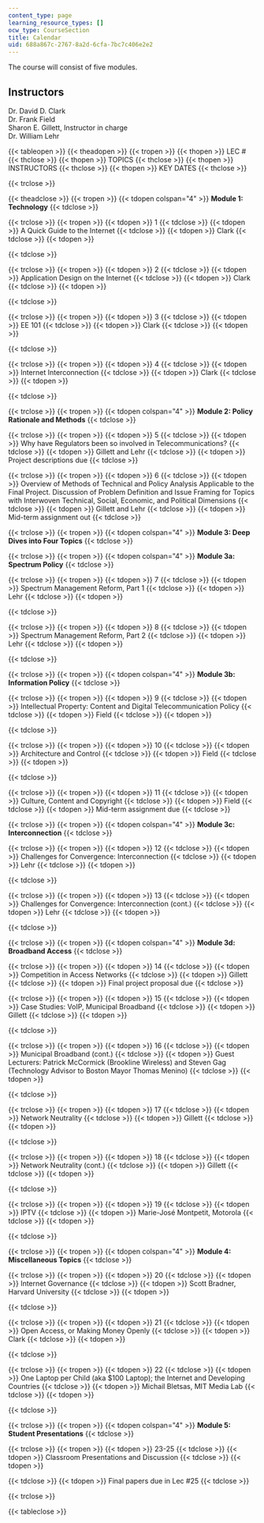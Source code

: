 ```yaml
---
content_type: page
learning_resource_types: []
ocw_type: CourseSection
title: Calendar
uid: 688a867c-2767-8a2d-6cfa-7bc7c406e2e2
---
```


The course will consist of five modules.

Instructors
-----------

Dr. David D. Clark  
Dr. Frank Field  
Sharon E. Gillett, Instructor in charge  
Dr. William Lehr

{{< tableopen >}}
{{< theadopen >}}
{{< tropen >}}
{{< thopen >}}
LEC #
{{< thclose >}}
{{< thopen >}}
TOPICS
{{< thclose >}}
{{< thopen >}}
INSTRUCTORS
{{< thclose >}}
{{< thopen >}}
KEY DATES
{{< thclose >}}

{{< trclose >}}

{{< theadclose >}}
{{< tropen >}}
{{< tdopen colspan="4" >}}
**Module 1: Technology**
{{< tdclose >}}

{{< trclose >}}
{{< tropen >}}
{{< tdopen >}}
1
{{< tdclose >}}
{{< tdopen >}}
A Quick Guide to the Internet
{{< tdclose >}}
{{< tdopen >}}
Clark
{{< tdclose >}}
{{< tdopen >}}

{{< tdclose >}}

{{< trclose >}}
{{< tropen >}}
{{< tdopen >}}
2
{{< tdclose >}}
{{< tdopen >}}
Application Design on the Internet
{{< tdclose >}}
{{< tdopen >}}
Clark
{{< tdclose >}}
{{< tdopen >}}

{{< tdclose >}}

{{< trclose >}}
{{< tropen >}}
{{< tdopen >}}
3
{{< tdclose >}}
{{< tdopen >}}
EE 101
{{< tdclose >}}
{{< tdopen >}}
Clark
{{< tdclose >}}
{{< tdopen >}}

{{< tdclose >}}

{{< trclose >}}
{{< tropen >}}
{{< tdopen >}}
4
{{< tdclose >}}
{{< tdopen >}}
Internet Interconnection
{{< tdclose >}}
{{< tdopen >}}
Clark
{{< tdclose >}}
{{< tdopen >}}

{{< tdclose >}}

{{< trclose >}}
{{< tropen >}}
{{< tdopen colspan="4" >}}
**Module 2: Policy Rationale and Methods**
{{< tdclose >}}

{{< trclose >}}
{{< tropen >}}
{{< tdopen >}}
5
{{< tdclose >}}
{{< tdopen >}}
Why have Regulators been so involved in Telecommunications?
{{< tdclose >}}
{{< tdopen >}}
Gillett and Lehr
{{< tdclose >}}
{{< tdopen >}}
Project descriptions due
{{< tdclose >}}

{{< trclose >}}
{{< tropen >}}
{{< tdopen >}}
6
{{< tdclose >}}
{{< tdopen >}}
Overview of Methods of Technical and Policy Analysis Applicable to the Final Project. Discussion of Problem Definition and Issue Framing for Topics with Interwoven Technical, Social, Economic, and Political Dimensions
{{< tdclose >}}
{{< tdopen >}}
Gillett and Lehr
{{< tdclose >}}
{{< tdopen >}}
Mid-term assignment out
{{< tdclose >}}

{{< trclose >}}
{{< tropen >}}
{{< tdopen colspan="4" >}}
**Module 3: Deep Dives into Four Topics**
{{< tdclose >}}

{{< trclose >}}
{{< tropen >}}
{{< tdopen colspan="4" >}}
**Module 3a: Spectrum Policy**
{{< tdclose >}}

{{< trclose >}}
{{< tropen >}}
{{< tdopen >}}
7
{{< tdclose >}}
{{< tdopen >}}
Spectrum Management Reform, Part 1
{{< tdclose >}}
{{< tdopen >}}
Lehr
{{< tdclose >}}
{{< tdopen >}}

{{< tdclose >}}

{{< trclose >}}
{{< tropen >}}
{{< tdopen >}}
8
{{< tdclose >}}
{{< tdopen >}}
Spectrum Management Reform, Part 2
{{< tdclose >}}
{{< tdopen >}}
Lehr
{{< tdclose >}}
{{< tdopen >}}

{{< tdclose >}}

{{< trclose >}}
{{< tropen >}}
{{< tdopen colspan="4" >}}
**Module 3b: Information Policy**
{{< tdclose >}}

{{< trclose >}}
{{< tropen >}}
{{< tdopen >}}
9
{{< tdclose >}}
{{< tdopen >}}
Intellectual Property: Content and Digital Telecommunication Policy
{{< tdclose >}}
{{< tdopen >}}
Field
{{< tdclose >}}
{{< tdopen >}}

{{< tdclose >}}

{{< trclose >}}
{{< tropen >}}
{{< tdopen >}}
10
{{< tdclose >}}
{{< tdopen >}}
Architecture and Control
{{< tdclose >}}
{{< tdopen >}}
Field
{{< tdclose >}}
{{< tdopen >}}

{{< tdclose >}}

{{< trclose >}}
{{< tropen >}}
{{< tdopen >}}
11
{{< tdclose >}}
{{< tdopen >}}
Culture, Content and Copyright
{{< tdclose >}}
{{< tdopen >}}
Field
{{< tdclose >}}
{{< tdopen >}}
Mid-term assignment due
{{< tdclose >}}

{{< trclose >}}
{{< tropen >}}
{{< tdopen colspan="4" >}}
**Module 3c: Interconnection**
{{< tdclose >}}

{{< trclose >}}
{{< tropen >}}
{{< tdopen >}}
12
{{< tdclose >}}
{{< tdopen >}}
Challenges for Convergence: Interconnection
{{< tdclose >}}
{{< tdopen >}}
Lehr
{{< tdclose >}}
{{< tdopen >}}

{{< tdclose >}}

{{< trclose >}}
{{< tropen >}}
{{< tdopen >}}
13
{{< tdclose >}}
{{< tdopen >}}
Challenges for Convergence: Interconnection (cont.)
{{< tdclose >}}
{{< tdopen >}}
Lehr
{{< tdclose >}}
{{< tdopen >}}

{{< tdclose >}}

{{< trclose >}}
{{< tropen >}}
{{< tdopen colspan="4" >}}
**Module 3d: Broadband Access**
{{< tdclose >}}

{{< trclose >}}
{{< tropen >}}
{{< tdopen >}}
14
{{< tdclose >}}
{{< tdopen >}}
Competition in Access Networks
{{< tdclose >}}
{{< tdopen >}}
Gillett
{{< tdclose >}}
{{< tdopen >}}
Final project proposal due
{{< tdclose >}}

{{< trclose >}}
{{< tropen >}}
{{< tdopen >}}
15
{{< tdclose >}}
{{< tdopen >}}
Case Studies: VoIP, Municipal Broadband
{{< tdclose >}}
{{< tdopen >}}
Gillett
{{< tdclose >}}
{{< tdopen >}}

{{< tdclose >}}

{{< trclose >}}
{{< tropen >}}
{{< tdopen >}}
16
{{< tdclose >}}
{{< tdopen >}}
Municipal Broadband (cont.)
{{< tdclose >}}
{{< tdopen >}}
Guest Lecturers: Patrick McCormick (Brookline Wireless) and Steven Gag (Technology Advisor to Boston Mayor Thomas Menino)
{{< tdclose >}}
{{< tdopen >}}

{{< tdclose >}}

{{< trclose >}}
{{< tropen >}}
{{< tdopen >}}
17
{{< tdclose >}}
{{< tdopen >}}
Network Neutrality
{{< tdclose >}}
{{< tdopen >}}
Gillett
{{< tdclose >}}
{{< tdopen >}}

{{< tdclose >}}

{{< trclose >}}
{{< tropen >}}
{{< tdopen >}}
18
{{< tdclose >}}
{{< tdopen >}}
Network Neutrality (cont.)
{{< tdclose >}}
{{< tdopen >}}
Gillett
{{< tdclose >}}
{{< tdopen >}}

{{< tdclose >}}

{{< trclose >}}
{{< tropen >}}
{{< tdopen >}}
19
{{< tdclose >}}
{{< tdopen >}}
IPTV
{{< tdclose >}}
{{< tdopen >}}
Marie-José Montpetit, Motorola
{{< tdclose >}}
{{< tdopen >}}

{{< tdclose >}}

{{< trclose >}}
{{< tropen >}}
{{< tdopen colspan="4" >}}
**Module 4: Miscellaneous Topics**
{{< tdclose >}}

{{< trclose >}}
{{< tropen >}}
{{< tdopen >}}
20
{{< tdclose >}}
{{< tdopen >}}
Internet Governance
{{< tdclose >}}
{{< tdopen >}}
Scott Bradner, Harvard University
{{< tdclose >}}
{{< tdopen >}}

{{< tdclose >}}

{{< trclose >}}
{{< tropen >}}
{{< tdopen >}}
21
{{< tdclose >}}
{{< tdopen >}}
Open Access, or Making Money Openly
{{< tdclose >}}
{{< tdopen >}}
Clark
{{< tdclose >}}
{{< tdopen >}}

{{< tdclose >}}

{{< trclose >}}
{{< tropen >}}
{{< tdopen >}}
22
{{< tdclose >}}
{{< tdopen >}}
One Laptop per Child (aka $100 Laptop); the Internet and Developing Countries
{{< tdclose >}}
{{< tdopen >}}
Michail Bletsas, MIT Media Lab
{{< tdclose >}}
{{< tdopen >}}

{{< tdclose >}}

{{< trclose >}}
{{< tropen >}}
{{< tdopen colspan="4" >}}
**Module 5: Student Presentations**
{{< tdclose >}}

{{< trclose >}}
{{< tropen >}}
{{< tdopen >}}
23-25
{{< tdclose >}}
{{< tdopen >}}
Classroom Presentations and Discussion
{{< tdclose >}}
{{< tdopen >}}

{{< tdclose >}}
{{< tdopen >}}
Final papers due in Lec #25
{{< tdclose >}}

{{< trclose >}}

{{< tableclose >}}